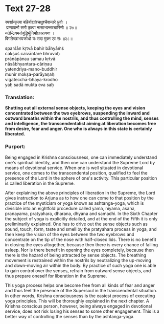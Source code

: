 # Text 27-28

स्पर्शान्कृत्वा बहिर्बाह्यांश्चक्षुश्चैवान्तरे भ्रुवोः ।  
 प्राणापानौ समौ कृत्वा नासाभ्यन्तरचारिणौ ॥ २७॥  
यतेन्द्रियमनोबुद्धिर्मुनिर्मोक्षपरायणः ।  
विगतेच्छाभयक्रोधो यः सदा मुक्त एव सः ॥२८॥

sparśān kṛtvā bahir bāhyāḿś  
cakṣuś caivāntare bhruvoḥ  
prāṇāpānau samau kṛtvā  
nāsābhyantara-cāriṇau  
yatendriya-mano-buddhir  
munir mokṣa-parāyaṇaḥ  
vigatecchā-bhaya-krodho  
yaḥ sadā mukta eva saḥ



### Translation:

**Shutting out all external sense objects, keeping the eyes and vision concentrated between the two eyebrows, suspending the inward and outward breaths within the nostrils, and thus controlling the mind, senses and intelligence, the transcendentalist aiming at liberation becomes free from desire, fear and anger. One who is always in this state is certainly liberated.**

### Purport:

Being engaged in Krishna consciousness, one can immediately understand one's spiritual identity, and then one can understand the Supreme Lord by means of devotional service. When one is well situated in devotional service, one comes to the transcendental position, qualified to feel the presence of the Lord in the sphere of one's activity. This particular position is called liberation in the Supreme.

After explaining the above principles of liberation in the Supreme, the Lord gives instruction to Arjuna as to how one can come to that position by the practice of the mysticism or yoga known as ashtanga-yoga, which is divisible into an eightfold procedure called yama, niyama, asana, pranayama, pratyahara, dharana, dhyana and samadhi. In the Sixth Chapter the subject of yoga is explicitly detailed, and at the end of the Fifth it is only preliminarily explained. One has to drive out the sense objects such as sound, touch, form, taste and smell by the pratyahara process in yoga, and then keep the vision of the eyes between the two eyebrows and concentrate on the tip of the nose with half-closed lids. There is no benefit in closing the eyes altogether, because then there is every chance of falling asleep. Nor is there benefit in opening the eyes completely, because then there is the hazard of being attracted by sense objects. The breathing movement is restrained within the nostrils by neutralizing the up-moving and down-moving air within the body. By practice of such yoga one is able to gain control over the senses, refrain from outward sense objects, and thus prepare oneself for liberation in the Supreme.

This yoga process helps one become free from all kinds of fear and anger and thus feel the presence of the Supersoul in the transcendental situation. In other words, Krishna consciousness is the easiest process of executing yoga principles. This will be thoroughly explained in the next chapter. A Krishna conscious person, however, being always engaged in devotional service, does not risk losing his senses to some other engagement. This is a better way of controlling the senses than by the ashtanga-yoga.